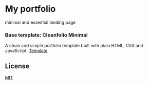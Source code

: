 # My portfolio

minimal and essential landing page

### Base template: Cleanfolio Minimal

A clean and simple portfolio template built with plain HTML, CSS and JavaScript.
[Template](https://rajshekhar26.github.io/cleanfolio-minimal)

## License

[MIT](https://choosealicense.com/licenses/mit/)
